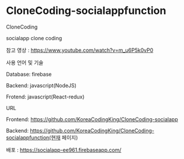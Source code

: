 # CloneCoding-socialappfunction
CloneCoding

socialapp clone coding

참고 영상 : https://www.youtube.com/watch?v=m_u6P5k0vP0

사용 언어 및 기술

Database: firebase

Backend: javascript(NodeJS)

Frotend: javascript(React-redux)

URL

Frontend: https://github.com/KoreaCodingKing/CloneCoding-socialapp

Backend: https://github.com/KoreaCodingKing/CloneCoding-socialappfunction(현재 페이지)

배포 : https://socialapp-ee961.firebaseapp.com/

